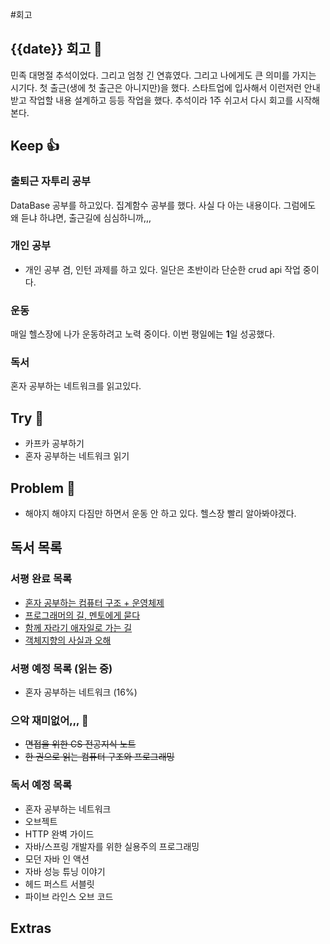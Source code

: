 #회고 

## {{date}} 회고 💬
민족 대명절 추석이었다. 그리고 엄청 긴 연휴였다. 그리고 나에게도 큰 의미를 가지는 시기다. 첫 출근(생에 첫 출근은 아니지만)을 했다. 스타트업에 입사해서 이런저런 안내받고 작업할 내용 설계하고 등등 작업을 했다. 추석이라 1주 쉬고서 다시 회고를 시작해본다.

## Keep 👍
### 출퇴근 자투리 공부
DataBase 공부를 하고있다. 집계함수 공부를 했다. 사실 다 아는 내용이다. 그럼에도 왜 듣냐 하냐면, 출근길에 심심하니까,,,

### 개인 공부
- 개인 공부 겸, 인턴 과제를 하고 있다. 일단은 초반이라 단순한 crud api 작업 중이다.

### 운동
매일 헬스장에 나가 운동하려고 노력 중이다. 이번 평일에는 **1**일 성공했다.

### 독서
혼자 공부하는 네트워크를 읽고있다.

## Try 🧚
- 카프카 공부하기
- 혼자 공부하는 네트워크 읽기

## Problem 🤢
- 해야지 해야지 다짐만 하면서 운동 안 하고 있다. 헬스장 빨리 알아봐야겠다.

## 독서 목록

### 서평 완료 목록
- [혼자 공부하는 컴퓨터 구조 + 운영체제](https://velog.io/@regular_jk_kim/혼자-공부하는-컴퓨터-구조-운영체제-를-읽고)
- [프로그래머의 길, 멘토에게 묻다](https://velog.io/@regular_jk_kim/프로그래머의-길-멘토에게-묻다-를-읽고-24jpq345)
- [함께 자라기 애자일로 가는 길](https://velog.io/@regular_jk_kim/함께-자라기-를-읽고)
- [객체지향의 사실과 오해](https://velog.io/@regular_jk_kim/객체지향의-사실과-오해-를-읽고)

### 서평 예정 목록 (읽는 중) 
- 혼자 공부하는 네트워크 (16%)

### 으악 재미없어,,, 🤪
- ~~면접을 위한 CS 전공지식 노트~~
- ~~한 권으로 읽는 컴퓨터 구조와 프로그래밍~~

### 독서 예정 목록
- 혼자 공부하는 네트워크
- 오브젝트
- HTTP 완벽 가이드
- 자바/스프링 개발자를 위한 실용주의 프로그래밍
- 모던 자바 인 액션
- 자바 성능 튜닝 이야기 
- 헤드 퍼스트 서블릿
- 파이브 라인스 오브 코드

## Extras
